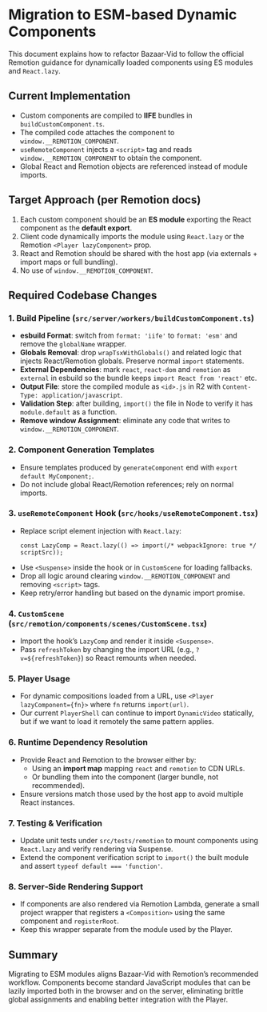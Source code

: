 <!-- path: memory-bank/remotion/esm-migration-guide.md -->
# Migration to ESM-based Dynamic Components

This document explains how to refactor Bazaar‑Vid to follow the official Remotion guidance for dynamically loaded components using ES modules and `React.lazy`.

## Current Implementation

- Custom components are compiled to **IIFE** bundles in `buildCustomComponent.ts`.
- The compiled code attaches the component to `window.__REMOTION_COMPONENT`.
- `useRemoteComponent` injects a `<script>` tag and reads `window.__REMOTION_COMPONENT` to obtain the component.
- Global React and Remotion objects are referenced instead of module imports.

## Target Approach (per Remotion docs)

1. Each custom component should be an **ES module** exporting the React component as the **default export**.
2. Client code dynamically imports the module using `React.lazy` or the Remotion `<Player lazyComponent>` prop.
3. React and Remotion should be shared with the host app (via externals + import maps or full bundling).
4. No use of `window.__REMOTION_COMPONENT`.

## Required Codebase Changes

### 1. Build Pipeline (`src/server/workers/buildCustomComponent.ts`)

- **esbuild Format**: switch from `format: 'iife'` to `format: 'esm'` and remove the `globalName` wrapper.
- **Globals Removal**: drop `wrapTsxWithGlobals()` and related logic that injects React/Remotion globals. Preserve normal `import` statements.
- **External Dependencies**: mark `react`, `react-dom` and `remotion` as `external` in esbuild so the bundle keeps `import React from 'react'` etc.
- **Output File**: store the compiled module as `<id>.js` in R2 with `Content-Type: application/javascript`.
- **Validation Step**: after building, `import()` the file in Node to verify it has `module.default` as a function.
- **Remove window Assignment**: eliminate any code that writes to `window.__REMOTION_COMPONENT`.

### 2. Component Generation Templates

- Ensure templates produced by `generateComponent` end with `export default MyComponent;`.
- Do not include global React/Remotion references; rely on normal imports.

### 3. `useRemoteComponent` Hook (`src/hooks/useRemoteComponent.tsx`)

- Replace script element injection with `React.lazy`:
  ```tsx
  const LazyComp = React.lazy(() => import(/* webpackIgnore: true */ scriptSrc));
  ```
- Use `<Suspense>` inside the hook or in `CustomScene` for loading fallbacks.
- Drop all logic around clearing `window.__REMOTION_COMPONENT` and removing `<script>` tags.
- Keep retry/error handling but based on the dynamic import promise.

### 4. `CustomScene` (`src/remotion/components/scenes/CustomScene.tsx`)

- Import the hook’s `LazyComp` and render it inside `<Suspense>`.
- Pass `refreshToken` by changing the import URL (e.g., `?v=${refreshToken}`) so React remounts when needed.

### 5. Player Usage

- For dynamic compositions loaded from a URL, use `<Player lazyComponent={fn}>` where `fn` returns `import(url)`.
- Our current `PlayerShell` can continue to import `DynamicVideo` statically, but if we want to load it remotely the same pattern applies.

### 6. Runtime Dependency Resolution

- Provide React and Remotion to the browser either by:
  - Using an **import map** mapping `react` and `remotion` to CDN URLs.
  - Or bundling them into the component (larger bundle, not recommended).
- Ensure versions match those used by the host app to avoid multiple React instances.

### 7. Testing & Verification

- Update unit tests under `src/tests/remotion` to mount components using `React.lazy` and verify rendering via Suspense.
- Extend the component verification script to `import()` the built module and assert `typeof default === 'function'`.

### 8. Server‑Side Rendering Support

- If components are also rendered via Remotion Lambda, generate a small project wrapper that registers a `<Composition>` using the same component and `registerRoot`.
- Keep this wrapper separate from the module used by the Player.

## Summary

Migrating to ESM modules aligns Bazaar‑Vid with Remotion’s recommended workflow. Components become standard JavaScript modules that can be lazily imported both in the browser and on the server, eliminating brittle global assignments and enabling better integration with the Player.